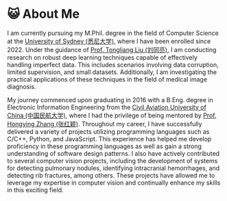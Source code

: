 # 😺 About Me
I am currently pursuing my M.Phil. degree in the field of Computer Science at the [University of Sydney (悉尼大学)](https://sydney.edu.au), where I have been enrolled since 2022. Under the guidance of [Prof. Tongliang Liu (刘同亮)](https://tongliang-liu.github.io), I am conducting research on robust deep learning techniques capable of effectively handling imperfect data. This includes scenarios involving data corruption, limited supervision, and small datasets. Additionally, I am investigating the practical applications of these techniques in the field of medical image diagnosis.

My journey commenced upon graduating in 2016 with a B.Eng. degree in Electronic Information Engineering from the [Civil Aviation University of China (中国民航大学)](https://www.cauc.edu.cn), where I had the privilege of being mentored by [Prof. Hongying Zhang (张红颖)](https://www.cauc.edu.cn/ddxy/info/1188/1516.htm). Throughout my career, I have successfully delivered a variety of projects utilizing programming languages such as C/C++, Python, and JavaScript. This experience has helped me develop proficiency in these programming languages as well as gain a strong understanding of software design patterns. I also have actively contributed to several computer vision projects, including the development of systems for detecting pulmonary nodules, identifying intracranial hemorrhages, and detecting rib fractures, among others. These projects have allowed me to leverage my expertise in computer vision and continually enhance my skills in this exciting field.
